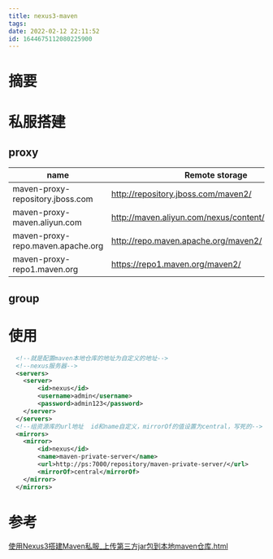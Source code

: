 ```yaml
---
title: nexus3-maven
tags: 
date: 2022-02-12 22:11:52
id: 1644675112080225900
---
```

# 摘要

# 私服搭建

## proxy

| name                              | Remote storage                                       |
| --------------------------------- | ---------------------------------------------------- |
| maven-proxy-repository.jboss.com  | http://repository.jboss.com/maven2/                  |
| maven-proxy-maven.aliyun.com      | http://maven.aliyun.com/nexus/content/groups/public/ |
| maven-proxy-repo.maven.apache.org | http://repo.maven.apache.org/maven2/                 |
| maven-proxy-repo1.maven.org       | https://repo1.maven.org/maven2/                      |

## group

# 使用

```xml
  <!--就是配置maven本地仓库的地址为自定义的地址-->
  <!--nexus服务器-->
  <servers>  
    <server>  
        <id>nexus</id>  
        <username>admin</username>  
        <password>admin123</password>  
    </server>
  </servers>  
  <!--组资源库的url地址  id和name自定义，mirrorOf的值设置为central，写死的-->  
  <mirrors>     
    <mirror>  
        <id>nexus</id>  
        <name>maven-private-server</name>  
        <url>http://ps:7000/repository/maven-private-server/</url>  
        <mirrorOf>central</mirrorOf>  
    </mirror>     
  </mirrors>
```



# 参考 

 [使用Nexus3搭建Maven私服_上传第三方jar包到本地maven仓库.html](assets\references\使用Nexus3搭建Maven私服_上传第三方jar包到本地maven仓库.html) 
